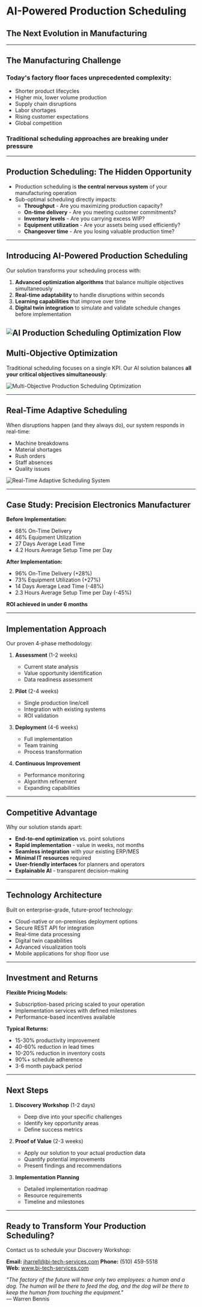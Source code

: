 # AI-Powered Production Scheduling
## The Next Evolution in Manufacturing

---

## The Manufacturing Challenge

### Today's factory floor faces unprecedented complexity:

- Shorter product lifecycles
- Higher mix, lower volume production
- Supply chain disruptions
- Labor shortages
- Rising customer expectations
- Global competition

### Traditional scheduling approaches are breaking under pressure

---

## Production Scheduling: The Hidden Opportunity

- Production scheduling is **the central nervous system** of your manufacturing operation
- Sub-optimal scheduling directly impacts:
  - **Throughput** - Are you maximizing production capacity?
  - **On-time delivery** - Are you meeting customer commitments?
  - **Inventory levels** - Are you carrying excess WIP?
  - **Equipment utilization** - Are your assets being used efficiently?
  - **Changeover time** - Are you losing valuable production time?

---

## Introducing AI-Powered Production Scheduling

Our solution transforms your scheduling process with:

1. **Advanced optimization algorithms** that balance multiple objectives simultaneously
2. **Real-time adaptability** to handle disruptions within seconds
3. **Learning capabilities** that improve over time
4. **Digital twin integration** to simulate and validate schedule changes before implementation

![AI Production Scheduling Optimization Flow](multi-objective-optimization.svg)
---

## Multi-Objective Optimization

Traditional scheduling focuses on a single KPI. Our AI solution balances **all your critical objectives simultaneously**:

![Multi-Objective Production Scheduling Optimization](production-scheduling-diagram.svg)

---

## Real-Time Adaptive Scheduling

When disruptions happen (and they always do), our system responds in real-time:

- Machine breakdowns
- Material shortages
- Rush orders
- Staff absences
- Quality issues

![Real-Time Adaptive Scheduling System](real-time-adaptation.svg)

---

## Case Study: Precision Electronics Manufacturer

**Before Implementation:**
- 68% On-Time Delivery
- 46% Equipment Utilization
- 27 Days Average Lead Time
- 4.2 Hours Average Setup Time per Day

**After Implementation:**
- 96% On-Time Delivery (+28%)
- 73% Equipment Utilization (+27%)
- 14 Days Average Lead Time (-48%)
- 2.3 Hours Average Setup Time per Day (-45%)

**ROI achieved in under 6 months**

---

## Implementation Approach

Our proven 4-phase methodology:

1. **Assessment** (1-2 weeks)
   - Current state analysis
   - Value opportunity identification
   - Data readiness assessment

2. **Pilot** (2-4 weeks)
   - Single production line/cell
   - Integration with existing systems
   - ROI validation

3. **Deployment** (4-6 weeks)
   - Full implementation
   - Team training
   - Process transformation

4. **Continuous Improvement**
   - Performance monitoring
   - Algorithm refinement
   - Expanding capabilities

---

## Competitive Advantage

Why our solution stands apart:

- **End-to-end optimization** vs. point solutions
- **Rapid implementation** - value in weeks, not months
- **Seamless integration** with your existing ERP/MES
- **Minimal IT resources** required
- **User-friendly interfaces** for planners and operators
- **Explainable AI** - transparent decision-making

---

## Technology Architecture

Built on enterprise-grade, future-proof technology:

- Cloud-native or on-premises deployment options
- Secure REST API for integration
- Real-time data processing
- Digital twin capabilities
- Advanced visualization tools
- Mobile applications for shop floor use

---

## Investment and Returns

**Flexible Pricing Models:**
- Subscription-based pricing scaled to your operation
- Implementation services with defined milestones
- Performance-based incentives available

**Typical Returns:**
- 15-30% productivity improvement
- 40-60% reduction in lead times
- 10-20% reduction in inventory costs
- 90%+ schedule adherence
- 3-6 month payback period

---

## Next Steps

1. **Discovery Workshop** (1-2 days)
   - Deep dive into your specific challenges
   - Identify key opportunity areas
   - Define success metrics

2. **Proof of Value** (2-3 weeks)
   - Apply our solution to your actual production data
   - Quantify potential improvements
   - Present findings and recommendations

3. **Implementation Planning**
   - Detailed implementation roadmap
   - Resource requirements
   - Timeline and milestones

---

## Ready to Transform Your Production Scheduling?

Contact us to schedule your Discovery Workshop:

**Email:** jharrell@bi-tech-services.com
**Phone:** (510) 459-5518  
**Web:** www.bi-tech-services.com

*"The factory of the future will have only two employees: a human and a dog. The human will be there to feed the dog, and the dog will be there to keep the human from touching the equipment."*  
— Warren Bennis
